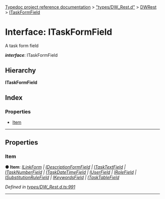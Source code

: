 [Typedoc project reference documentation](../README.md) > ["types/DW_Rest.d"](../modules/_types_dw_rest_d_.md) > [DWRest](../modules/_types_dw_rest_d_.dwrest.md) > [ITaskFormField](../interfaces/_types_dw_rest_d_.dwrest.itaskformfield.md)

# Interface: ITaskFormField

A task form field

*__interface__*: ITaskFormField

## Hierarchy

**ITaskFormField**

## Index

### Properties

* [Item](_types_dw_rest_d_.dwrest.itaskformfield.md#item)

---

## Properties

<a id="item"></a>

###  Item

**● Item**: *[ILinkForm](_types_dw_rest_d_.dwrest.ilinkform.md) \| [IDescriptionFormField](_types_dw_rest_d_.dwrest.idescriptionformfield.md) \| [ITaskTextField](_types_dw_rest_d_.dwrest.itasktextfield.md) \| [ITaskNumberField](_types_dw_rest_d_.dwrest.itasknumberfield.md) \| [ITaskDateTimeField](_types_dw_rest_d_.dwrest.itaskdatetimefield.md) \| [IUserField](_types_dw_rest_d_.dwrest.iuserfield.md) \| [IRoleField](_types_dw_rest_d_.dwrest.irolefield.md) \| [ISubstitutionRuleField](_types_dw_rest_d_.dwrest.isubstitutionrulefield.md) \| [IKeywordsField](_types_dw_rest_d_.dwrest.ikeywordsfield.md) \| [ITaskTableField](_types_dw_rest_d_.dwrest.itasktablefield.md)*

*Defined in [types/DW_Rest.d.ts:991](https://github.com/DocuWare/REST-Sample-TS/blob/0222c3e/src/types/DW_Rest.d.ts#L991)*

___

